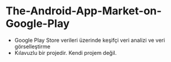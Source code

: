 # The-Android-App-Market-on-Google-Play
* Google Play Store verileri üzerinde keşifçi veri analizi ve veri görselleştirme
* Kılavuzlu bir projedir. Kendi projem değil.
